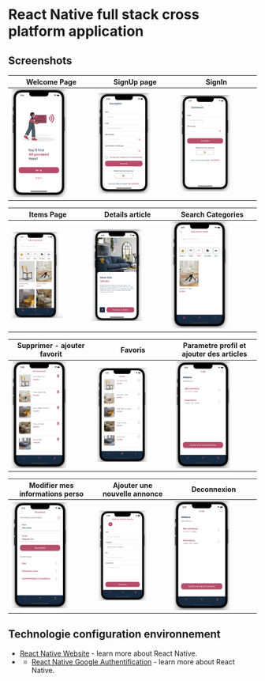 # React Native full stack cross platform application

## Screenshots
Welcome Page  | SignUp page | SignIn |
------------- | ------------- | ------------- 
<img src="1.png" alt="Logo" width=70% height=70%  >  | <img src="3.png" alt="Logo" width=70% height=70%  > | <img src="2.png" alt="Logo" width=70% height=70%  >

Items Page  | Details article | Search Categories |
------------- | ------------- | ------------- 
<img src="4.png" alt="Logo" width=70% height=70%  >  | <img src="8.png" alt="Logo" width=70% height=70%  > | <img src="6.png" alt="Logo" width=70% height=70%  >

Supprimer - ajouter favorit  | Favoris | Parametre profil et ajouter des articles |
------------- | ------------- | ------------- 
<img src="12.png" alt="Logo" width=70% height=70%  >  | <img src="7.png" alt="Logo" width=70% height=70%  > | <img src="9.png" alt="Logo" width=70% height=70%  >

Modifier mes informations perso  | Ajouter une nouvelle annonce | Deconnexion|
------------- | ------------- |  ------------- |
<img src="13.png" alt="Logo" width=70% height=70%  >  | <img src="11.png" alt="Logo" width=70% height=70%  > | <img src="9.png" alt="Logo" width=70% height=70%  >

## Technologie configuration environnement 
- [React Native Website](https://reactnative.dev) - learn more about React Native.
- - [React Native Google Authentification](https://reactnative.dev) - learn more about React Native.

